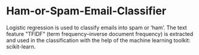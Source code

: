 # Ham-or-Spam-Email-Classifier

Logistic regression is used to classify emails into spam or ‘ham’. The text feature "TFIDF" (term frequency–inverse document frequency) is extracted and used in the classification with the help of the machine learning toolkit: scikit-learn.
